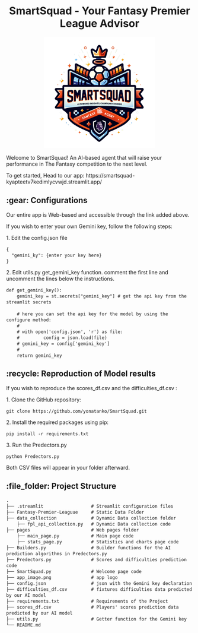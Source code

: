 <h1 align="center" id="title">SmartSquad - Your Fantasy Premier League Advisor</h1>
<p align="center">
  <img src="https://github.com/yonatanko/SmartSquad/blob/main/app_image.png" width=300 />
</p>
<p id= "description">Welcome to SmartSquad! An AI-based agent that will raise your performance in The Fantasy competition to the next level.</p>
<p>To get started, Head to our app: https://smartsquad-kyapteetv7kedimlycvwjd.streamlit.app/ </p>

<h2>:gear: Configurations </h2>
<p>Our entire app is Web-based and accessible through the link added above.</p>
<p>If you wish to enter your own Gemini key, follow the following steps:</p>
<p> 1. Edit the config.json file</p>

```
{
  "gemini_ky": {enter your key here}
}
```
<p> 2. Edit utils.py get_gemini_key function. comment the first line and uncomment the lines below the instructions. </p>

```
def get_gemini_key():
    gemini_key = st.secrets["gemini_key"] # get the api key from the streamlit secrets

    # here you can set the api key for the model by using the configure method:
    #
    # with open('config.json', 'r') as file:
    #         config = json.load(file)
    # gemini_key = config['gemini_key']
    #
    return gemini_key
```

<h2>:recycle: Reproduction of Model results</h2>
<p>If you wish to reproduce the scores_df.csv and the difficulties_df.csv : </p>
<p> 1. Clone the GitHub repository:</p>

```
git clone https://github.com/yonatanko/SmartSquad.git
```
<p> 2. Install the required packages using pip: </p>

```
pip install -r requirements.txt
```

<p> 3. Run the Predectors.py </p>

```
python Predectors.py
```
Both CSV files will appear in your folder afterward.

<h2>:file_folder: Project Structure</h2>

```
.
├── .streamlit                  # Streamlit configuration files
├── Fantasy-Premier-Leaguue     # Static Data Folder                   
├── data_collection             # Dynamic Data collection folder
    ├── fpl_api_collection.py   # Dynamic Data collection code         
├── pages                       # Web pages folder
    ├── main_page.py            # Main page code
    ├── stats_page.py           # Statistics and charts page code
├── Builders.py                 # Builder functions for the AI prediction algorithms in Predectors.py
├── Predectors.py               # Scores and difficulties prediction code
├── SmartSquad.py               # Welcome page code
├── app_image.png               # app logo
├── config.json                 # json with the Gemini key declaration
├── difficulties_df.csv         # fixtures difficulties data predicted by our AI model
├── requirements.txt            # Requirements of the Project
├── scores_df.csv               # Players' scores prediction data predicted by our AI model
├── utils.py                    # Getter function for the Gemini key
└── README.md
```
